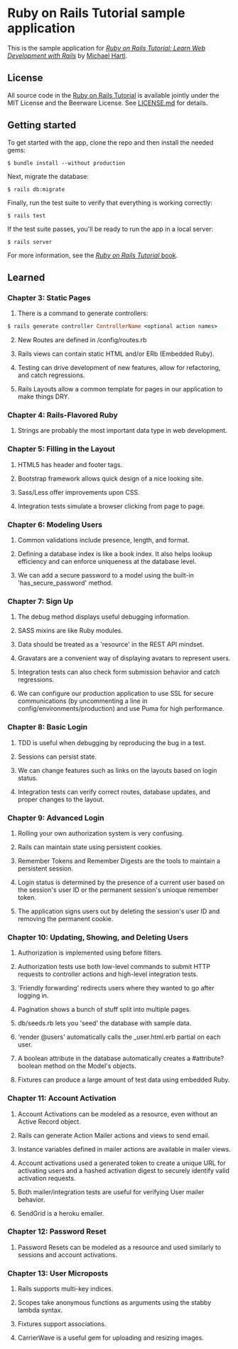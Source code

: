 # Ruby on Rails Tutorial sample application

This is the sample application for
[*Ruby on Rails Tutorial:
Learn Web Development with Rails*](http://www.railstutorial.org/)
by [Michael Hartl](http://www.michaelhartl.com/).

## License

All source code in the [Ruby on Rails Tutorial](http://railstutorial.org/)
is available jointly under the MIT License and the Beerware License. See
[LICENSE.md](LICENSE.md) for details.

## Getting started

To get started with the app, clone the repo and then install the needed gems:

```
$ bundle install --without production
```

Next, migrate the database:

```
$ rails db:migrate
```

Finally, run the test suite to verify that everything is working correctly:

```
$ rails test
```

If the test suite passes, you'll be ready to run the app in a local server:

```
$ rails server
```

For more information, see the
[*Ruby on Rails Tutorial* book](http://www.railstutorial.org/book).

## Learned

### Chapter 3: Static Pages

1. There is a command to generate controllers:

```ruby
$ rails generate controller ControllerName <optional action names>
```

2. New Routes are defined in /config/routes.rb

3. Rails views can contain static HTML and/or ERb (Embedded Ruby).

4. Testing can drive development of new features, allow for refactoring, and catch regressions.

5. Rails Layouts allow a common template for pages in our application to make things DRY.

### Chapter 4: Rails-Flavored Ruby

1. Strings are probably the most important data type in web development.

### Chapter 5: Filling in the Layout

1. HTML5 has header and footer tags.

2. Bootstrap framework allows quick design of a nice looking site.

3. Sass/Less offer improvements upon CSS.

4. Integration tests simulate a browser clicking from page to page.

### Chapter 6: Modeling Users

1. Common validations include presence, length, and format.

2. Defining a database index is like a book index. It also helps lookup efficiency and can enforce uniqueness at the database level.

3. We can add a secure password to a model using the built-in 'has_secure_password' method.

### Chapter 7: Sign Up

1. The debug method displays useful debugging information.

2. SASS mixins are like Ruby modules.

3. Data should be treated as a 'resource' in the REST API mindset.

4. Gravatars are a convenient way of displaying avatars to represent users.

5. Integration tests can also check form submission behavior and catch regressions.

6. We can configure our production application to use SSL for secure communications (by uncommenting a line in config/environments/production) and use Puma for high performance.

### Chapter 8: Basic Login

1. TDD is useful when debugging by reproducing the bug in a test.

2. Sessions can persist state.

3. We can change features such as links on the layouts based on login status.

4. Integration tests can verify correct routes, database updates, and proper changes to the layout.

### Chapter 9: Advanced Login

1. Rolling your own authorization system is very confusing.

2. Rails can maintain state using persistent cookies.

3. Remember Tokens and Remember Digests are the tools to maintain a persistent session.

4. Login status is determined by the presence of a current user based on the session's user ID or the permanent session's unioque remember token.

5. The application signs users out by deleting the session's user ID and removing the permanent cookie.

### Chapter 10: Updating, Showing, and Deleting Users

1. Authorization is implemented using before filters.

2. Authorization tests use both low-level commands to submit HTTP requests to controller actions and high-level integration tests.

3. 'Friendly forwarding' redirects users where they wanted to go after logging in.

4. Pagination shows a bunch of stuff split into multiple pages.

5. db/seeds.rb lets you 'seed' the database with sample data.

6. 'render @users' automatically calls the \_user.html.erb partial on each user.

7. A boolean attribute in the database automatically creates a #attribute? boolean method on the Model's objects.

8. Fixtures can produce a large amount of test data using embedded Ruby.

### Chapter 11: Account Activation

1. Account Activations can be modeled as a resource, even without an Active Record object.

2. Rails can generate Action Mailer actions and views to send email.

3. Instance variables defined in mailer actions are available in mailer views.

4. Account activations used a generated token to create a unique URL for activating users and a hashed activation digest to securely identify valid activation requests.

5. Both mailer/integration tests are useful for verifying User mailer behavior.

6. SendGrid is a heroku emailer.

### Chapter 12: Password Reset

1. Password Resets can be modeled as a resource and used similarly to sessions and account activations.

### Chapter 13: User Microposts

1. Rails supports multi-key indices.

2. Scopes take anonymous functions as arguments using the stabby lambda syntax.

3. Fixtures support associations.

4. CarrierWave is a useful gem for uploading and resizing images.